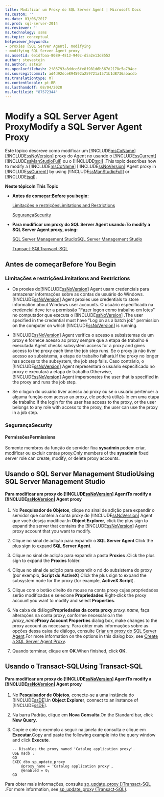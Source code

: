 ```yaml
---
title: Modificar um Proxy do SQL Server Agent | Microsoft Docs
ms.custom: ''
ms.date: 03/06/2017
ms.prod: sql-server-2014
ms.reviewer: ''
ms.technology: ssms
ms.topic: conceptual
helpviewer_keywords:
- proxies [SQL Server Agent], modifying
- modifying SQL Server Agent proxy
ms.assetid: 6e1dfbaa-8089-4813-940c-d5a2e13d8552
author: stevestein
ms.author: sstein
ms.openlocfilehash: 2f86793a8ddcc6fe8f981d6b367d2178c5a794ec
ms.sourcegitcommit: ad4d92dce894592a259721a1571b1d8736abacdb
ms.translationtype: MT
ms.contentlocale: pt-BR
ms.lasthandoff: 08/04/2020
ms.locfileid: "87572344"
---
```

# <a name="modify-a-sql-server-agent-proxy"></a><span data-ttu-id="2eb72-102">Modify a SQL Server Agent Proxy</span><span class="sxs-lookup"><span data-stu-id="2eb72-102">Modify a SQL Server Agent Proxy</span></span>
  <span data-ttu-id="2eb72-103">Este tópico descreve como modificar um [!INCLUDE[msCoName](../../includes/msconame-md.md)] [!INCLUDE[ssNoVersion](../../includes/ssnoversion-md.md)] proxy do Agent no usando o [!INCLUDE[ssCurrent](../../includes/sscurrent-md.md)] [!INCLUDE[ssManStudioFull](../../includes/ssmanstudiofull-md.md)] ou o [!INCLUDE[tsql](../../includes/tsql-md.md)] .</span><span class="sxs-lookup"><span data-stu-id="2eb72-103">This topic describes how to modify a [!INCLUDE[msCoName](../../includes/msconame-md.md)] [!INCLUDE[ssNoVersion](../../includes/ssnoversion-md.md)] Agent proxy in [!INCLUDE[ssCurrent](../../includes/sscurrent-md.md)] by using [!INCLUDE[ssManStudioFull](../../includes/ssmanstudiofull-md.md)] or [!INCLUDE[tsql](../../includes/tsql-md.md)].</span></span>  
  
 <span data-ttu-id="2eb72-104">**Neste tópico**</span><span class="sxs-lookup"><span data-stu-id="2eb72-104">**In This Topic**</span></span>  
  
-   <span data-ttu-id="2eb72-105">**Antes de começar:**</span><span class="sxs-lookup"><span data-stu-id="2eb72-105">**Before you begin:**</span></span>  
  
     [<span data-ttu-id="2eb72-106">Limitações e restrições</span><span class="sxs-lookup"><span data-stu-id="2eb72-106">Limitations and Restrictions</span></span>](#Restrictions)  
  
     [<span data-ttu-id="2eb72-107">Segurança</span><span class="sxs-lookup"><span data-stu-id="2eb72-107">Security</span></span>](#Security)  
  
-   <span data-ttu-id="2eb72-108">**Para modificar um proxy do SQL Server Agent usando:**</span><span class="sxs-lookup"><span data-stu-id="2eb72-108">**To modify a SQL Server Agent proxy, using:**</span></span>  
  
     [<span data-ttu-id="2eb72-109">SQL Server Management Studio</span><span class="sxs-lookup"><span data-stu-id="2eb72-109">SQL Server Management Studio</span></span>](#SSMSProcedure)  
  
     [<span data-ttu-id="2eb72-110">Transact-SQL</span><span class="sxs-lookup"><span data-stu-id="2eb72-110">Transact-SQL</span></span>](#TsqlProcedure)  
  
##  <a name="before-you-begin"></a><a name="BeforeYouBegin"></a> <span data-ttu-id="2eb72-111">Antes de começar</span><span class="sxs-lookup"><span data-stu-id="2eb72-111">Before You Begin</span></span>  
  
###  <a name="limitations-and-restrictions"></a><a name="Restrictions"></a> <span data-ttu-id="2eb72-112">Limitações e restrições</span><span class="sxs-lookup"><span data-stu-id="2eb72-112">Limitations and Restrictions</span></span>  
  
-   <span data-ttu-id="2eb72-113">Os proxies do[!INCLUDE[ssNoVersion](../../includes/ssnoversion-md.md)] Agent usam credenciais para armazenar informações sobre as contas de usuário do Windows.</span><span class="sxs-lookup"><span data-stu-id="2eb72-113">[!INCLUDE[ssNoVersion](../../includes/ssnoversion-md.md)] Agent proxies use credentials to store information about Windows user accounts.</span></span> <span data-ttu-id="2eb72-114">O usuário especificado na credencial deve ter a permissão "Fazer logon como trabalho em lotes" no computador que executa o [!INCLUDE[ssNoVersion](../../includes/ssnoversion-md.md)] .</span><span class="sxs-lookup"><span data-stu-id="2eb72-114">The user specified in the credential must have "Log on as a batch job" permission on the computer on which [!INCLUDE[ssNoVersion](../../includes/ssnoversion-md.md)] is running.</span></span>  
  
-   [!INCLUDE[ssNoVersion](../../includes/ssnoversion-md.md)] <span data-ttu-id="2eb72-115">Agent verifica o acesso a subsistemas de um proxy e fornece acesso ao proxy sempre que a etapa de trabalho é executada.</span><span class="sxs-lookup"><span data-stu-id="2eb72-115">Agent checks subsystem access for a proxy and gives access to the proxy each time the job step runs.</span></span> <span data-ttu-id="2eb72-116">Se o proxy já não tiver acesso ao subsistema, a etapa de trabalho falhará.</span><span class="sxs-lookup"><span data-stu-id="2eb72-116">If the proxy no longer has access to the subsystem, the job step fails.</span></span> <span data-ttu-id="2eb72-117">Caso contrário, o [!INCLUDE[ssNoVersion](../../includes/ssnoversion-md.md)] Agent representará o usuário especificado no proxy e executará a etapa de trabalho.</span><span class="sxs-lookup"><span data-stu-id="2eb72-117">Otherwise, [!INCLUDE[ssNoVersion](../../includes/ssnoversion-md.md)] Agent impersonates the user that is specified in the proxy and runs the job step.</span></span>  
  
-   <span data-ttu-id="2eb72-118">Se o logon do usuário tiver acesso ao proxy ou se o usuário pertencer a alguma função com acesso ao proxy, ele poderá utilizá-lo em uma etapa de trabalho.</span><span class="sxs-lookup"><span data-stu-id="2eb72-118">If the login for the user has access to the proxy, or the user belongs to any role with access to the proxy, the user can use the proxy in a job step.</span></span>  
  
###  <a name="security"></a><a name="Security"></a> <span data-ttu-id="2eb72-119">Segurança</span><span class="sxs-lookup"><span data-stu-id="2eb72-119">Security</span></span>  
  
####  <a name="permissions"></a><a name="Permissions"></a> <span data-ttu-id="2eb72-120">Permissões</span><span class="sxs-lookup"><span data-stu-id="2eb72-120">Permissions</span></span>  
 <span data-ttu-id="2eb72-121">Somente membros da função de servidor fixa **sysadmin** podem criar, modificar ou excluir contas proxy.</span><span class="sxs-lookup"><span data-stu-id="2eb72-121">Only members of the **sysadmin** fixed server role can create, modify, or delete proxy accounts.</span></span>  
  
##  <a name="using-sql-server-management-studio"></a><a name="SSMSProcedure"></a> <span data-ttu-id="2eb72-122">Usando o SQL Server Management Studio</span><span class="sxs-lookup"><span data-stu-id="2eb72-122">Using SQL Server Management Studio</span></span>  
  
#### <a name="to-modify-a-ssnoversion-agent-proxy"></a><span data-ttu-id="2eb72-123">Para modificar um proxy do [!INCLUDE[ssNoVersion](../../includes/ssnoversion-md.md)] Agent</span><span class="sxs-lookup"><span data-stu-id="2eb72-123">To modify a [!INCLUDE[ssNoVersion](../../includes/ssnoversion-md.md)] Agent proxy</span></span>  
  
1.  <span data-ttu-id="2eb72-124">No **Pesquisador de Objetos**, clique no sinal de adição para expandir o servidor que contém a conta proxy do [!INCLUDE[ssNoVersion](../../includes/ssnoversion-md.md)] Agent que você deseja modificar.</span><span class="sxs-lookup"><span data-stu-id="2eb72-124">In **Object Explorer**, click the plus sign to expand the server that contains the [!INCLUDE[ssNoVersion](../../includes/ssnoversion-md.md)] Agent proxy account that you want to modify.</span></span>  
  
2.  <span data-ttu-id="2eb72-125">Clique no sinal de adição para expandir o **SQL Server Agent**.</span><span class="sxs-lookup"><span data-stu-id="2eb72-125">Click the plus sign to expand **SQL Server Agent**.</span></span>  
  
3.  <span data-ttu-id="2eb72-126">Clique no sinal de adição para expandir a pasta **Proxies** .</span><span class="sxs-lookup"><span data-stu-id="2eb72-126">Click the plus sign to expand the **Proxies** folder.</span></span>  
  
4.  <span data-ttu-id="2eb72-127">Clique no sinal de adição para expandir o nó do subsistema do proxy (por exemplo, **Script do ActiveX**).</span><span class="sxs-lookup"><span data-stu-id="2eb72-127">Click the plus sign to expand the subsystem node for the proxy (for example, **ActiveX Script**).</span></span>  
  
5.  <span data-ttu-id="2eb72-128">Clique com o botão direito do mouse na conta proxy cujas propriedades serão modificadas e selecione **Propriedades**.</span><span class="sxs-lookup"><span data-stu-id="2eb72-128">Right-click the proxy account you want to modify and select **Properties**.</span></span>  
  
6.  <span data-ttu-id="2eb72-129">Na caixa de diálogo**Propriedades da conta proxy** _proxy_name_, faça alterações na conta proxy, conforme necessário.</span><span class="sxs-lookup"><span data-stu-id="2eb72-129">In the _proxy_name_**Proxy Account Properties** dialog box, make changes to the proxy account as necessary.</span></span> <span data-ttu-id="2eb72-130">Para obter mais informações sobre as opções dessa caixa de diálogo, consulte [Criar um proxy do SQL Server Agent](create-a-sql-server-agent-proxy.md).</span><span class="sxs-lookup"><span data-stu-id="2eb72-130">For more information on the options in this dialog box, see [Create a SQL Server Agent Proxy](create-a-sql-server-agent-proxy.md).</span></span>  
  
7.  <span data-ttu-id="2eb72-131">Quando terminar, clique em **OK**.</span><span class="sxs-lookup"><span data-stu-id="2eb72-131">When finished, click **OK**.</span></span>  
  
##  <a name="using-transact-sql"></a><a name="TsqlProcedure"></a> <span data-ttu-id="2eb72-132">Usando o Transact-SQL</span><span class="sxs-lookup"><span data-stu-id="2eb72-132">Using Transact-SQL</span></span>  
  
#### <a name="to-modify-a-ssnoversion-agent-proxy"></a><span data-ttu-id="2eb72-133">Para modificar um proxy do [!INCLUDE[ssNoVersion](../../includes/ssnoversion-md.md)] Agent</span><span class="sxs-lookup"><span data-stu-id="2eb72-133">To modify a [!INCLUDE[ssNoVersion](../../includes/ssnoversion-md.md)] Agent proxy</span></span>  
  
1.  <span data-ttu-id="2eb72-134">No **Pesquisador de Objetos**, conecte-se a uma instância do [!INCLUDE[ssDE](../../includes/ssde-md.md)].</span><span class="sxs-lookup"><span data-stu-id="2eb72-134">In **Object Explorer**, connect to an instance of [!INCLUDE[ssDE](../../includes/ssde-md.md)].</span></span>  
  
2.  <span data-ttu-id="2eb72-135">Na barra Padrão, clique em **Nova Consulta**.</span><span class="sxs-lookup"><span data-stu-id="2eb72-135">On the Standard bar, click **New Query**.</span></span>  
  
3.  <span data-ttu-id="2eb72-136">Copie e cole o exemplo a seguir na janela de consulta e clique em **Executar**.</span><span class="sxs-lookup"><span data-stu-id="2eb72-136">Copy and paste the following example into the query window and click **Execute**.</span></span>  
  
    ```  
    -- Disables the proxy named 'Catalog application proxy'.  
    USE msdb ;  
    GO  
    EXEC dbo.sp_update_proxy  
        @proxy_name = 'Catalog application proxy',  
        @enabled = 0;  
    GO  
    ```  
  
 <span data-ttu-id="2eb72-137">Para obter mais informações, consulte [sp_update_proxy &#40;&#41;Transact-SQL ](/sql/relational-databases/system-stored-procedures/sp-update-proxy-transact-sql).</span><span class="sxs-lookup"><span data-stu-id="2eb72-137">For more information, see [sp_update_proxy &#40;Transact-SQL&#41;](/sql/relational-databases/system-stored-procedures/sp-update-proxy-transact-sql).</span></span>  
  
  
